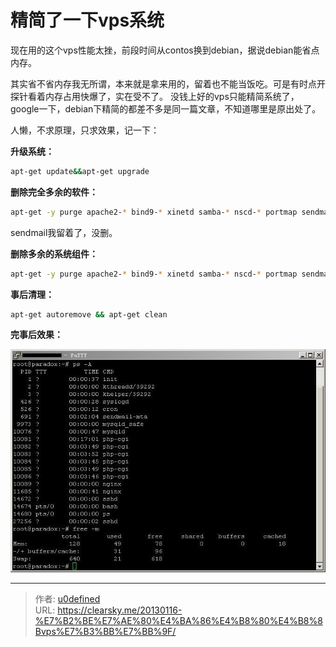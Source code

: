 # 精简了一下vps系统


现在用的这个vps性能太挫，前段时间从contos换到debian，据说debian能省点内存。

其实省不省内存我无所谓，本来就是拿来用的，留着也不能当饭吃。可是有时点开探针看着内存占用快爆了，实在受不了。
没钱上好的vps只能精简系统了，google一下，debian下精简的都差不多是同一篇文章，不知道哪里是原出处了。

人懒，不求原理，只求效果，记一下：

**升级系统：**

```bash
apt-get update&&apt-get upgrade
```

**删除完全多余的软件：**

```bash
apt-get -y purge apache2-* bind9-* xinetd samba-* nscd-* portmap sendmail-* sasl2-bin
```

sendmail我留着了，没删。

**删除多余的系统组件：**

```bash
apt-get -y purge apache2-* bind9-* xinetd samba-* nscd-* portmap sendmail-* sasl2-bin`
```

**事后清理：**

```bash
apt-get autoremove && apt-get clean
```

**完事后效果：**

![putty.jpg](2855228556.jpg "putty.jpg")


---

> 作者: [u0defined](http://clearsky.me/)  
> URL: https://clearsky.me/20130116-%E7%B2%BE%E7%AE%80%E4%BA%86%E4%B8%80%E4%B8%8Bvps%E7%B3%BB%E7%BB%9F/  


